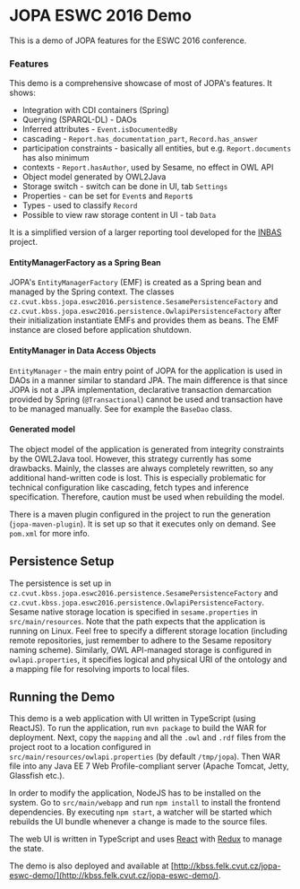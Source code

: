 # JOPA ESWC 2016 Demo

This is a demo of JOPA features for the ESWC 2016 conference.

### Features

This demo is a comprehensive showcase of most of JOPA's features. It shows:

- Integration with CDI containers (Spring)
- Querying (SPARQL-DL) - DAOs
- Inferred attributes - `Event.isDocumentedBy`
- cascading - `Report.has_documentation_part`, `Record.has_answer`
- participation constraints - basically all entities, but e.g. `Report.documents` has also minimum
- contexts - `Report.hasAuthor`, used by Sesame, no effect in OWL API
- Object model generated by OWL2Java
- Storage switch - switch can be done in UI, tab `Settings`
- Properties - can be set for `Event`s and `Report`s
- Types - used to classify `Record`
- Possible to view raw storage content in UI - tab `Data`

It is a simplified version of a larger reporting tool developed for the [INBAS](https://www.inbas.cz) project.

#### EntityManagerFactory as a Spring Bean

JOPA's `EntityManagerFactory` (EMF) is created as a Spring bean and managed by the Spring context. The classes
`cz.cvut.kbss.jopa.eswc2016.persistence.SesamePersistenceFactory` and `cz.cvut.kbss.jopa.eswc2016.persistence.OwlapiPersistenceFactory`
 after their initialization instantiate EMFs and provides them as beans. 
The EMF instance are closed before application shutdown.

#### EntityManager in Data Access Objects

`EntityManager` - the main entry point of JOPA for the application is used in DAOs in a manner similar to standard JPA. The main
difference is that since JOPA is not a JPA implementation, declarative transaction demarcation provided by Spring (`@Transactional`)
cannot be used and transaction have to be managed manually. See for example the `BaseDao` class.

#### Generated model

The object model of the application is generated from integrity constraints by the OWL2Java tool. However, this strategy currently has
some drawbacks. Mainly, the classes are always completely rewritten, so any additional hand-written code is lost. This
is especially problematic for technical configuration like cascading, fetch types and inference specification. Therefore, caution must be used when rebuilding the model.

There is a maven plugin configured in the project to run the generation (`jopa-maven-plugin`). It is set up so that it
executes only on demand. See `pom.xml` for more info.

## Persistence Setup

The persistence is set up in `cz.cvut.kbss.jopa.eswc2016.persistence.SesamePersistenceFactory` and `cz.cvut.kbss.jopa.eswc2016.persistence.OwlapiPersistenceFactory`.
Sesame native storage location is specified in `sesame.properties` in `src/main/resources`. Note that the path expects that the application is running on Linux. Feel free to specify
a different storage location (including remote repositories, just remember to adhere to the Sesame repository naming scheme).
Similarly, OWL API-managed storage is configured in `owlapi.properties`, it specifies logical and physical URI of the ontology and a mapping file for
resolving imports to local files.

## Running the Demo

This demo is a web application with UI written in TypeScript (using ReactJS). To run the application, run `mvn package` to build the WAR
for deployment. Next, copy the `mapping` and all the `.owl` and `.rdf` files from the project root to a location configured 
in `src/main/resources/owlapi.properties` (by default `/tmp/jopa`). Then WAR file into any Java EE 7 Web Profile-compliant server (Apache Tomcat, Jetty, Glassfish etc.).

In order to modify the application, NodeJS has to be installed on the system. Go to `src/main/webapp` and run `npm install` to install the frontend
dependencies. By executing `npm start`, a watcher will be started which rebuilds the UI bundle whenever a change is made to the source files.

The web UI is written in TypeScript and uses [React](https://facebook.github.io/react/) with [Redux](https://redux.js.org/) to manage the state.

The demo is also deployed and available at [http://kbss.felk.cvut.cz/jopa-eswc-demo/](http://kbss.felk.cvut.cz/jopa-eswc-demo/).
